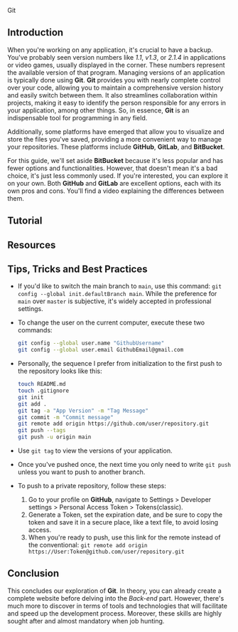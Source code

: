Git

## Introduction

When you're working on any application, it's crucial to have a backup. You've probably seen version numbers like _1.1_, _v1.3_, or _2.1.4_ in applications or video games, usually displayed in the corner. These numbers represent the available version of that program. Managing versions of an application is typically done using **Git**. **Git** provides you with nearly complete control over your code, allowing you to maintain a comprehensive version history and easily switch between them. It also streamlines collaboration within projects, making it easy to identify the person responsible for any errors in your application, among other things. So, in essence, **Git** is an indispensable tool for programming in any field.

Additionally, some platforms have emerged that allow you to visualize and store the files you've saved, providing a more convenient way to manage your repositories. These platforms include **GitHub**, **GitLab**, and **BitBucket**.

For this guide, we'll set aside **BitBucket** because it's less popular and has fewer options and functionalities. However, that doesn't mean it's a bad choice, it's just less commonly used. If you're interested, you can explore it on your own. Both **GitHub** and **GitLab** are excellent options, each with its own pros and cons. You'll find a video explaining the differences between them.

## Tutorial

<!-- Add the video tutorials --->

## Resources

<!-- Add the resources --->

## Tips, Tricks and Best Practices

-   If you'd like to switch the main branch to `main`, use this command: `git config --global init.defaultBranch main`. While the preference for `main` over `master` is subjective, it's widely accepted in professional settings.

-   To change the user on the current computer, execute these two commands:

    ```bash
    git config --global user.name "GithubUsername"
    git config --global user.email GithubEmail@gmail.com
    ```

-   Personally, the sequence I prefer from initialization to the first push to the repository looks like this:

    ```bash
    touch README.md
    touch .gitignore
    git init
    git add .
    git tag -a "App Version" -m "Tag Message"
    git commit -m "Commit message"
    git remote add origin https://github.com/user/repository.git
    git push --tags
    git push -u origin main
    ```

-   Use `git tag` to view the versions of your application.

-   Once you've pushed once, the next time you only need to write `git push` unless you want to push to another branch.

-   To push to a private repository, follow these steps:

    1. Go to your profile on **GitHub**, navigate to Settings > Developer settings > Personal Access Token > Tokens(classic).
    2. Generate a Token, set the expiration date, and be sure to copy the token and save it in a secure place, like a text file, to avoid losing access.
    3. When you're ready to push, use this link for the remote instead of the conventional: `git remote add origin https://User:Token@github.com/user/repository.git`

## Conclusion

This concludes our exploration of **Git**. In theory, you can already create a complete website before delving into the _Back-end_ part. However, there's much more to discover in terms of tools and technologies that will facilitate and speed up the development process. Moreover, these skills are highly sought after and almost mandatory when job hunting.
